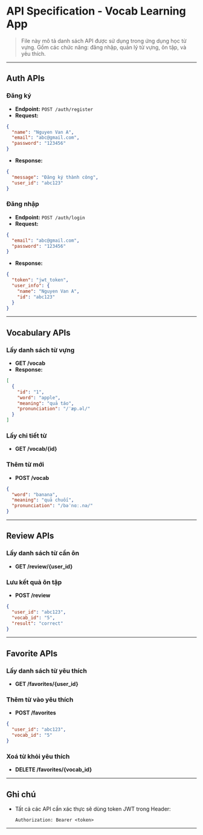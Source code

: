 
# API Specification - Vocab Learning App

> File này mô tả danh sách API được sử dụng trong ứng dụng học từ vựng. Gồm các chức năng: đăng nhập, quản lý từ vựng, ôn tập, và yêu thích.

---

## Auth APIs

### Đăng ký
- **Endpoint:** `POST /auth/register`
- **Request:**
```json
{
  "name": "Nguyen Van A",
  "email": "abc@gmail.com",
  "password": "123456"
}
```
- **Response:**
```json
{
  "message": "Đăng ký thành công",
  "user_id": "abc123"
}
```

### Đăng nhập
- **Endpoint:** `POST /auth/login`
- **Request:**
```json
{
  "email": "abc@gmail.com",
  "password": "123456"
}
```
- **Response:**
```json
{
  "token": "jwt_token",
  "user_info": {
    "name": "Nguyen Van A",
    "id": "abc123"
  }
}
```

---

## Vocabulary APIs

### Lấy danh sách từ vựng
- **GET /vocab**
- **Response:**
```json
[
  {
    "id": "1",
    "word": "apple",
    "meaning": "quả táo",
    "pronunciation": "/ˈæp.əl/"
  }
]
```

### Lấy chi tiết từ
- **GET /vocab/{id}**

### Thêm từ mới
- **POST /vocab**
```json
{
  "word": "banana",
  "meaning": "quả chuối",
  "pronunciation": "/bəˈnɑː.nə/"
}
```

---

## Review APIs

### Lấy danh sách từ cần ôn
- **GET /review/{user_id}**

### Lưu kết quả ôn tập
- **POST /review**
```json
{
  "user_id": "abc123",
  "vocab_id": "5",
  "result": "correct"
}
```

---

## Favorite APIs

### Lấy danh sách từ yêu thích
- **GET /favorites/{user_id}**

### Thêm từ vào yêu thích
- **POST /favorites**
```json
{
  "user_id": "abc123",
  "vocab_id": "5"
}
```

### Xoá từ khỏi yêu thích
- **DELETE /favorites/{vocab_id}**

---

## Ghi chú
- Tất cả các API cần xác thực sẽ dùng token JWT trong Header:  
  ```
  Authorization: Bearer <token>
  ```

---


